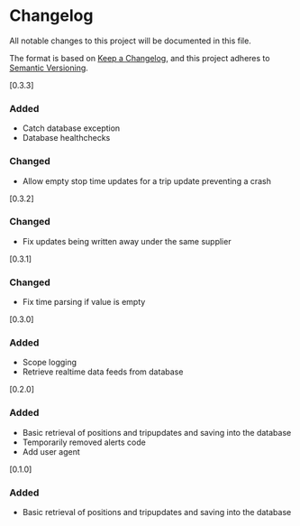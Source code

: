 # Changelog

All notable changes to this project will be documented in this file.

The format is based on [Keep a Changelog](https://keepachangelog.com/en/1.1.0/),
and this project adheres to [Semantic Versioning](https://semver.org/spec/v2.0.0.html).

[0.3.3]
### Added
- Catch database exception
- Database healthchecks
### Changed
- Allow empty stop time updates for a trip update preventing a crash

[0.3.2]
### Changed
- Fix updates being written away under the same supplier

[0.3.1]
### Changed
- Fix time parsing if value is empty

[0.3.0]
### Added
- Scope logging
- Retrieve realtime data feeds from database

[0.2.0]
### Added
- Basic retrieval of positions and tripupdates and saving into the database
- Temporarily removed alerts code
- Add user agent

[0.1.0]
### Added
- Basic retrieval of positions and tripupdates and saving into the database
